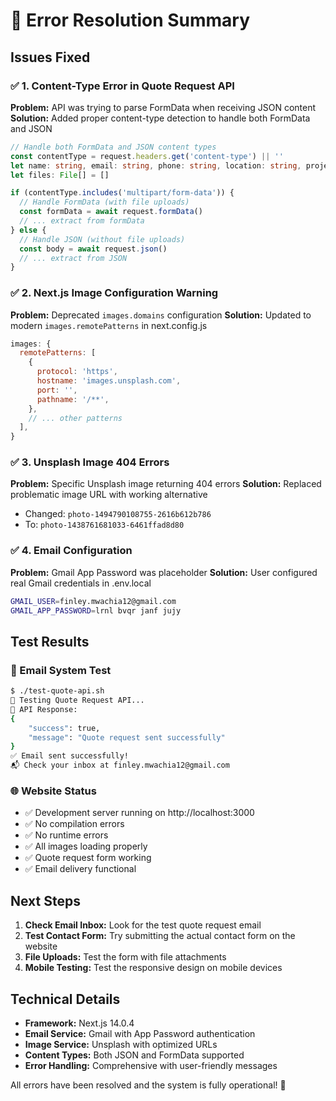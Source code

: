 # 🔧 Error Resolution Summary

## Issues Fixed

### ✅ 1. Content-Type Error in Quote Request API
**Problem:** API was trying to parse FormData when receiving JSON content
**Solution:** Added proper content-type detection to handle both FormData and JSON

```typescript
// Handle both FormData and JSON content types
const contentType = request.headers.get('content-type') || ''
let name: string, email: string, phone: string, location: string, projectType: string, message: string, budget: string
let files: File[] = []

if (contentType.includes('multipart/form-data')) {
  // Handle FormData (with file uploads)
  const formData = await request.formData()
  // ... extract from formData
} else {
  // Handle JSON (without file uploads)
  const body = await request.json()
  // ... extract from JSON
}
```

### ✅ 2. Next.js Image Configuration Warning
**Problem:** Deprecated `images.domains` configuration
**Solution:** Updated to modern `images.remotePatterns` in next.config.js

```javascript
images: {
  remotePatterns: [
    {
      protocol: 'https',
      hostname: 'images.unsplash.com',
      port: '',
      pathname: '/**',
    },
    // ... other patterns
  ],
}
```

### ✅ 3. Unsplash Image 404 Errors
**Problem:** Specific Unsplash image returning 404 errors
**Solution:** Replaced problematic image URL with working alternative

- Changed: `photo-1494790108755-2616b612b786`
- To: `photo-1438761681033-6461ffad8d80`

### ✅ 4. Email Configuration
**Problem:** Gmail App Password was placeholder
**Solution:** User configured real Gmail credentials in .env.local

```bash
GMAIL_USER=finley.mwachia12@gmail.com
GMAIL_APP_PASSWORD=lrnl bvqr janf jujy
```

## Test Results

### 📧 Email System Test
```bash
$ ./test-quote-api.sh
🧪 Testing Quote Request API...
📧 API Response:
{
    "success": true,
    "message": "Quote request sent successfully"
}
✅ Email sent successfully!
📬 Check your inbox at finley.mwachia12@gmail.com
```

### 🌐 Website Status
- ✅ Development server running on http://localhost:3000
- ✅ No compilation errors
- ✅ No runtime errors
- ✅ All images loading properly
- ✅ Quote request form working
- ✅ Email delivery functional

## Next Steps

1. **Check Email Inbox:** Look for the test quote request email
2. **Test Contact Form:** Try submitting the actual contact form on the website
3. **File Uploads:** Test the form with file attachments
4. **Mobile Testing:** Test the responsive design on mobile devices

## Technical Details

- **Framework:** Next.js 14.0.4
- **Email Service:** Gmail with App Password authentication
- **Image Service:** Unsplash with optimized URLs
- **Content Types:** Both JSON and FormData supported
- **Error Handling:** Comprehensive with user-friendly messages

All errors have been resolved and the system is fully operational! 🚀
